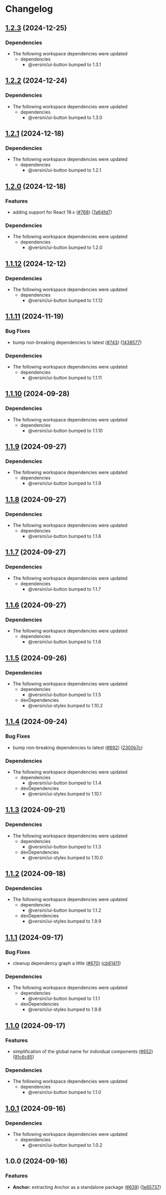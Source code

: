 # Changelog

## [1.2.3](https://github.com/versini-org/ui-components/compare/ui-anchor-v1.2.2...ui-anchor-v1.2.3) (2024-12-25)


### Dependencies

* The following workspace dependencies were updated
  * dependencies
    * @versini/ui-button bumped to 1.3.1

## [1.2.2](https://github.com/versini-org/ui-components/compare/ui-anchor-v1.2.1...ui-anchor-v1.2.2) (2024-12-24)


### Dependencies

* The following workspace dependencies were updated
  * dependencies
    * @versini/ui-button bumped to 1.3.0

## [1.2.1](https://github.com/versini-org/ui-components/compare/ui-anchor-v1.2.0...ui-anchor-v1.2.1) (2024-12-18)


### Dependencies

* The following workspace dependencies were updated
  * dependencies
    * @versini/ui-button bumped to 1.2.1

## [1.2.0](https://github.com/versini-org/ui-components/compare/ui-anchor-v1.1.12...ui-anchor-v1.2.0) (2024-12-18)


### Features

* adding support for React 19.x ([#768](https://github.com/versini-org/ui-components/issues/768)) ([7a64fd7](https://github.com/versini-org/ui-components/commit/7a64fd7e2b7e0875a2b0f86753c3bef9af9d961d))


### Dependencies

* The following workspace dependencies were updated
  * dependencies
    * @versini/ui-button bumped to 1.2.0

## [1.1.12](https://github.com/versini-org/ui-components/compare/ui-anchor-v1.1.11...ui-anchor-v1.1.12) (2024-12-12)


### Dependencies

* The following workspace dependencies were updated
  * dependencies
    * @versini/ui-button bumped to 1.1.12

## [1.1.11](https://github.com/versini-org/ui-components/compare/ui-anchor-v1.1.10...ui-anchor-v1.1.11) (2024-11-19)


### Bug Fixes

* bump non-breaking dependencies to latest ([#743](https://github.com/versini-org/ui-components/issues/743)) ([1438577](https://github.com/versini-org/ui-components/commit/1438577b4de57d063e84872ba8c4d5687b3def13))


### Dependencies

* The following workspace dependencies were updated
  * dependencies
    * @versini/ui-button bumped to 1.1.11

## [1.1.10](https://github.com/versini-org/ui-components/compare/ui-anchor-v1.1.9...ui-anchor-v1.1.10) (2024-09-28)


### Dependencies

* The following workspace dependencies were updated
  * dependencies
    * @versini/ui-button bumped to 1.1.10

## [1.1.9](https://github.com/versini-org/ui-components/compare/ui-anchor-v1.1.8...ui-anchor-v1.1.9) (2024-09-27)


### Dependencies

* The following workspace dependencies were updated
  * dependencies
    * @versini/ui-button bumped to 1.1.9

## [1.1.8](https://github.com/versini-org/ui-components/compare/ui-anchor-v1.1.7...ui-anchor-v1.1.8) (2024-09-27)


### Dependencies

* The following workspace dependencies were updated
  * dependencies
    * @versini/ui-button bumped to 1.1.8

## [1.1.7](https://github.com/versini-org/ui-components/compare/ui-anchor-v1.1.6...ui-anchor-v1.1.7) (2024-09-27)


### Dependencies

* The following workspace dependencies were updated
  * dependencies
    * @versini/ui-button bumped to 1.1.7

## [1.1.6](https://github.com/versini-org/ui-components/compare/ui-anchor-v1.1.5...ui-anchor-v1.1.6) (2024-09-27)


### Dependencies

* The following workspace dependencies were updated
  * dependencies
    * @versini/ui-button bumped to 1.1.6

## [1.1.5](https://github.com/versini-org/ui-components/compare/ui-anchor-v1.1.4...ui-anchor-v1.1.5) (2024-09-26)


### Dependencies

* The following workspace dependencies were updated
  * dependencies
    * @versini/ui-button bumped to 1.1.5
  * devDependencies
    * @versini/ui-styles bumped to 1.10.2

## [1.1.4](https://github.com/versini-org/ui-components/compare/ui-anchor-v1.1.3...ui-anchor-v1.1.4) (2024-09-24)


### Bug Fixes

* bump non-breaking dependencies to latest ([#692](https://github.com/versini-org/ui-components/issues/692)) ([2300b7c](https://github.com/versini-org/ui-components/commit/2300b7c563ce6d5ad704b93ea7cc63ba9b8c6993))


### Dependencies

* The following workspace dependencies were updated
  * dependencies
    * @versini/ui-button bumped to 1.1.4
  * devDependencies
    * @versini/ui-styles bumped to 1.10.1

## [1.1.3](https://github.com/versini-org/ui-components/compare/ui-anchor-v1.1.2...ui-anchor-v1.1.3) (2024-09-21)


### Dependencies

* The following workspace dependencies were updated
  * dependencies
    * @versini/ui-button bumped to 1.1.3
  * devDependencies
    * @versini/ui-styles bumped to 1.10.0

## [1.1.2](https://github.com/versini-org/ui-components/compare/ui-anchor-v1.1.1...ui-anchor-v1.1.2) (2024-09-18)


### Dependencies

* The following workspace dependencies were updated
  * dependencies
    * @versini/ui-button bumped to 1.1.2
  * devDependencies
    * @versini/ui-styles bumped to 1.9.9

## [1.1.1](https://github.com/versini-org/ui-components/compare/ui-anchor-v1.1.0...ui-anchor-v1.1.1) (2024-09-17)


### Bug Fixes

* cleanup dependency graph a little ([#670](https://github.com/versini-org/ui-components/issues/670)) ([cb61411](https://github.com/versini-org/ui-components/commit/cb61411b986c03e050a8d5c36f51d2945d90dd9f))


### Dependencies

* The following workspace dependencies were updated
  * dependencies
    * @versini/ui-button bumped to 1.1.1
  * devDependencies
    * @versini/ui-styles bumped to 1.9.8

## [1.1.0](https://github.com/versini-org/ui-components/compare/ui-anchor-v1.0.1...ui-anchor-v1.1.0) (2024-09-17)


### Features

* simplification of the global name for individual components ([#652](https://github.com/versini-org/ui-components/issues/652)) ([91c6c85](https://github.com/versini-org/ui-components/commit/91c6c857e38f8368c509a04e63912a35e75c2053))


### Dependencies

* The following workspace dependencies were updated
  * dependencies
    * @versini/ui-button bumped to 1.1.0

## [1.0.1](https://github.com/versini-org/ui-components/compare/ui-anchor-v1.0.0...ui-anchor-v1.0.1) (2024-09-16)


### Dependencies

* The following workspace dependencies were updated
  * dependencies
    * @versini/ui-button bumped to 1.0.2

## 1.0.0 (2024-09-16)


### Features

* **Anchor:** extracting Anchor as a standalone package ([#639](https://github.com/versini-org/ui-components/issues/639)) ([1e65737](https://github.com/versini-org/ui-components/commit/1e657371733c204c578cc7925bc7336fc5c1b046))
